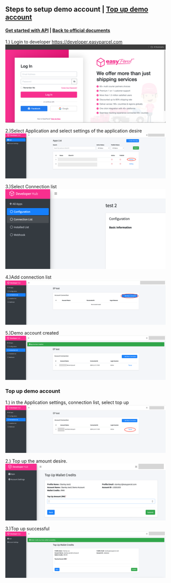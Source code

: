 ## Steps to setup demo account  | [Top up demo account](#Top-up-demo-account)

#### [Get started with API](Get%20started%20with%20EASY%20PARCEL%20OPEN%20API.md) | [Back to official documents](../README.md)
1.) Login to developer https://developer.easyparcel.com
![Login%20Page.png](../pictures/Login%20Page.png)

2.)Select Application and select settings of the application desire
![SelectAppsettings.png](../pictures/SelectAppsettings.png)

3.)Select Connection list
![SelectConnectionlist.png](../pictures/SelectConnectionlist.png)

4.)Add connection list
![AddConnection.png](../pictures/AddConnection.png)

5.)Demo account created
![AddConnection.png](../pictures/demo%20acc%20success.png)

### Top up demo account
1.) in the Application settings, connection list, select top up
![Select%20Connectionlisttopup.png](../pictures/SelectConnectionlisttopup.png)

2.) Top up the amount desire.
![TopUp.png](../pictures/TopUp.png)

3.)Top up successful
![TopUpSuccess.png](../pictures/TopUpSuccess.png)
